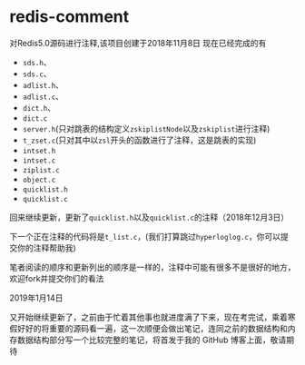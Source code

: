 # redis-comment

对Redis5.0源码进行注释,该项目创建于2018年11月8日
现在已经完成的有

-  `sds.h`、
-  `sds.c`、
-  `adlist.h`、
-  `adlist.c`、
-  `dict.h`、
-  `dict.c` 
-  `server.h`(只对跳表的结构定义`zskiplistNode`以及`zskiplist`进行注释)
-  `t_zset.c`(只对其中以`zsl`开头的函数进行了注释，这是跳表的实现)
-  `intset.h`
-  `intset.c`
-  `ziplist.c`
-  `object.c`
-  `quicklist.h`
-  `quicklist.c`

回来继续更新，更新了`quicklist.h`以及`quicklist.c`的注释（2018年12月3日）

下一个正在注释的代码将是`t_list.c`，(我们打算跳过`hyperloglog.c`，你可以提交你的注释帮助我)

笔者阅读的顺序和更新列出的顺序是一样的，注释中可能有很多不是很好的地方，欢迎fork并提交你们的看法

2019年1月14日

又开始继续更新了，之前由于忙着其他事也就进度满了下来，现在考完试，乘着寒假好好的将重要的源码看一遍，这一次顺便会做出笔记，连同之前的数据结构和内存数据结构部分写一个比较完整的笔记，将首发于我的 GitHub 博客上面，敬请期待
